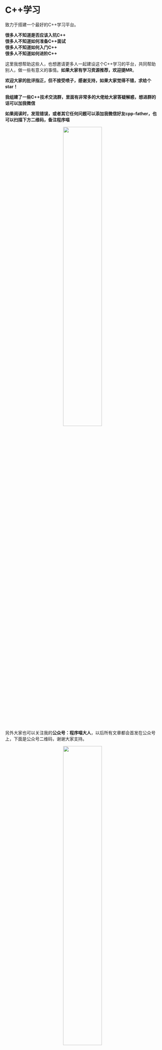 # C++学习

致力于搭建一个最好的C++学习平台。

**很多人不知道是否应该入坑C++**  
**很多人不知道如何准备C++面试**  
**很多人不知道如何入门C++**  
**很多人不知道如何进阶C++**  


这里我想帮助这些人，也想邀请更多人一起建设这个C++学习的平台，共同帮助别人，做一些有意义的事情。**如果大家有学习资源推荐，欢迎提MR**。  

**欢迎大家的批评指正，但不接受喷子，感谢支持，如果大家觉得不错，求给个star！** 

**我组建了一些C++技术交流群，里面有非常多的大佬给大家答疑解惑，想进群的话可以加我微信**  

**如果阅读时，发现错误，或者其它任何问题可以添加我微信好友cpp-father，也可以扫描下方二维码，备注程序喵**  

<div align=center><img src="img/wechat.jpg" width="50%" height="50%"></div>

另外大家也可以关注我的**公众号：程序喵大人**，以后所有文章都会首发在公众号上，下面是公众号二维码，谢谢大家支持。  
<div align=center><img src="img/cxmdr.jpg" width="50%" height="50%"></div>

## 干货

### 入门必备  

#### 基础

- [入门可以首先看清华郑莉老师视频](https://www.bilibili.com/video/BV1PA411b75a?from=search&seid=1015597124238189228)

- [如何入门C++](https://mp.weixin.qq.com/s/koqsBzRSjh_M5GrI-WZhgw)

- [C++面试宝典](https://mp.weixin.qq.com/s/qhFERQ1odNkgZS0PkHm1EA)

- [数组长度可以为变量吗？](https://mp.weixin.qq.com/s/rR6YhNdZDLQ2TADfDzWP3Q)

- [是否应该使用异常处理](https://mp.weixin.qq.com/s/BIaz2Vbf3HyjEDTM9abSAg)

- [new/delete、new[]/delete[]为什么需要配对使用](https://mp.weixin.qq.com/s/5vFess8NxQdUwsvtrWs8WA)

- [指针和引用的区别以及使用场景](https://mp.weixin.qq.com/s/f9KQ1eNGGSY2Lqv9JM4UVQ)

- [C++对象布局分析](https://mp.weixin.qq.com/s/sufz7wxC_rwc1q3FXY-QMQ)

- [C++为什么要入这4种类型转换?](https://mp.weixin.qq.com/s/6YW7VX787X7kZiRBLbVn-Q)

- [为什么会出现nullptr?](https://mp.weixin.qq.com/s/dov9ofXoJTX8rEa9asTZuQ)

- [非常全面的时间相关所有函数使用](https://mp.weixin.qq.com/s/0W8JBokXk0vPlAtkd2sFPQ)

- [C++编码规范](https://mp.weixin.qq.com/s/ulSr2GUc1pJf09LxnwTTqQ)

- [sqlite3使用教程](https://mp.weixin.qq.com/s/xrIxe9JE7uNzir0c8i1tsQ)

- [如何学好C++？](https://mp.weixin.qq.com/s/VJc_pIdYjmvU1t7W0zTpBA)

- [volatile关键字解析](https://mp.weixin.qq.com/s/6rkCEBuFjUHERk9RmeWLbQ)


#### C++11 新特性  

- [auto&decltype知识点](https://mp.weixin.qq.com/s/3BQ2JlVQsE0sm6eDNa5AdA)  

- [左值、右值、左值引用、右值引用、移动语义、完美转发](https://mp.weixin.qq.com/s/aCv7vIyrGyqu06QpNjZFTA)

- [C++11列表初始化](https://mp.weixin.qq.com/s/wpV4K0aJS9l3ilk4nuurQA) 

- [std::function和lambda表达式](https://mp.weixin.qq.com/s/6zzF8GEgpMsNrdoBLi5csA)  

- [C++11的模板改进](https://mp.weixin.qq.com/s/bnu46tUodqxKLfLJ5Zxd0A)  

- [智能指针](https://mp.weixin.qq.com/s/Aujdxj3k_apNwW9Cnd3_eg)

- [线程相关所有知识点](https://mp.weixin.qq.com/s/rPjRTOTYK2SGr6WxgWI_Vg)

- [C++11新特性的所有知识点](https://mp.weixin.qq.com/s/kAH-402oYgAa3GAVgJ8EaQ)

#### C++14 新特性

- [C++14新特性的所有知识点](https://mp.weixin.qq.com/s/xeeOfusRDSUQQyplUA-o7g)

#### C++17 新特性

- [C++17新特性的所有知识点](https://mp.weixin.qq.com/s/6FcCfFWHwcmywPuemyxHng)

#### C++20 新特性

- [C++20新特性指南](https://mp.weixin.qq.com/s/TSnN9QRyqZsa8i9-KKKDpQ)

#### 必备技能

- [如何写简历](https://mp.weixin.qq.com/s/JBVR4W4cyd3xVvF6dAEF4g)

- [程序员必备技能](https://mp.weixin.qq.com/s/IVdtn_9DQXO0a3pn_jHhaA)

- [如何适应新环境](https://mp.weixin.qq.com/s/jJsUf9YfzVMGIVk2AwKNTA)


### 进阶必备

#### 常识

- [条件变量有个坑需要注意](https://mp.weixin.qq.com/s/gqq6TZCNabI3qvejzqFcGQ)

- [为什么都说虚函数慢？](https://mp.weixin.qq.com/s/eIS8kjPT6R_uQMqLwKSXDQ)

- [C++内存管理全景指南](https://mp.weixin.qq.com/s/GGoPUZjgmGPewATL_QuJSA)

#### 源码分析

- [源码分析string的实现](https://mp.weixin.qq.com/s/jnYQ_TRqe8otOhST8Pesww)

- [源码分析shared_ptr的实现](https://mp.weixin.qq.com/s/rx5QvFHCacC7SHtXlV_C8w)

- [分析STL的基础能力：type_traits](https://mp.weixin.qq.com/s/4VbipLVR34D_iOMiJntHnw)

- [STL容器源码分析](https://mp.weixin.qq.com/s/Khys6g82qRQxqJjKSUTreA)

#### 性能优化

- [编译器都做了哪些优化](https://mp.weixin.qq.com/s/_Dunn97fMDkEhkPidf1IJw)

- [strip必知必会](https://mp.weixin.qq.com/s/twFor039zSOuqVKE4XdX0Q)

- [静态代码分析工具：让bug无所遁形](https://mp.weixin.qq.com/s/zMwRLdO6ccIelrrvVwYEKg)

- [科普内存对齐](https://mp.weixin.qq.com/s/iJlOcQjVf6e7a3K84fdekg)

- [高性能代码必备：CPU Cache](https://mp.weixin.qq.com/s/iKWQZxn6XYKU9KnlBRynfg)

- [if-else效率为什么这么低？](https://mp.weixin.qq.com/s/m8avve1ahFrf8KJ0n2w8mA)

- [如何消灭if-else](https://mp.weixin.qq.com/s/cSrJao-sexcS18EhIQlA-Q)

- [性能调优工具大全](https://mp.weixin.qq.com/s/WL-agdox7uNaPe4PV8HgQg)

- [如何优化Linux程序体积大小](https://mp.weixin.qq.com/s/oOExVor6RMDE3SHG4UZ1_Q)

- [代码效率分析](https://mp.weixin.qq.com/s/i7V6lmtQpuFADYZ8ApmkWA)

#### 造轮子必备


- [如何设计高效的log模块](https://mp.weixin.qq.com/s/hdkjkNaLQFGP2M83GN7JkQ)

- [如何实现功能完备的线程池](https://mp.weixin.qq.com/s/uz85-w9ZfwRP0ZZCI7jOzQ)

- [如何实现定时器](https://mp.weixin.qq.com/s/Hmn5B7qctAp20tggnQcFTw)

- [怎么自己写一个内存泄漏检测工具](https://mp.weixin.qq.com/s/NE4Ozd2XtIshN45YJjR04Q)

#### 编译链接

- [gcc test.cc的背后经历了什么？](https://mp.weixin.qq.com/s/PaXLQnaCjGkQGIjnPnqRww)

- [程序一定要从main函数开始运行吗？](https://mp.weixin.qq.com/s/ZkLAykPN5UbZuYsDn97kDA)

- [程序链接与分段知识点](https://mp.weixin.qq.com/s/p6WyMlTQJ6ZumZFdt3531w)

- [可执行程序装载到虚拟内存全过程](https://mp.weixin.qq.com/s/86HecgrAj4gH7ZQi0jF0Ng)

- [函数调用全流程](https://mp.weixin.qq.com/s/rHLPyrEPLHdZCuJ175Cung)

- [共享库的版本控制](https://mp.weixin.qq.com/s/nQgM0zT24chXn7kzhQ5ypA)

- [静态链接与动态链接的区别](https://mp.weixin.qq.com/s/VDnTE6ImQXt_MxbhEHQk_Q)

- [科普文：编译链接的套路](https://mp.weixin.qq.com/s/R1hiec0Z0T5bPHswkLNQWw)

- [Debug模式和Release模式的区别](https://mp.weixin.qq.com/s/A_XLPZ-FgYIUMHLYVum7jQ)


#### 调试系列

- [Linux如何调试内存泄漏](https://mp.weixin.qq.com/s/0JsxzsOAQfLPCSpldYkKkA)

- [gdb使用指南](https://mp.weixin.qq.com/s/S-B2KZ7UTaIDzAgKG32VAQ)

- [如何使用gdb定位死锁问题](https://mp.weixin.qq.com/s/O4xuCcPMXG4Y9ktIn8578A)


### 操作系统

- [推荐清华老师的操作系统视频](https://www.bilibili.com/video/BV1uW411f72n?from=search&seid=7182050251415608805)

- [推荐哈工大老师的操作系统视频](https://www.bilibili.com/video/BV1d4411v7u7?from=search&seid=7182050251415608805)

- [推荐一个内核学习的视频](https://www.bilibili.com/video/BV1yD4y1m7Q9)

- [进程和线程相关知识点总结](https://mp.weixin.qq.com/s/NCl17jrOwP_A017nUqOkJQ)

- [Linux内存布局与malloc底层实现分析](https://mp.weixin.qq.com/s/3bXAGR_7XLX21nkdl9dQ8Q)

- [操作系统内存管理知识点](https://mp.weixin.qq.com/s/yzvye0rJto1P7zSTh03kZQ)

- [64位系统与32位系统的区别](https://mp.weixin.qq.com/s/Ls0YAbXPHLdu7LG3VzNsTw)


### 设计模式

- [设计模式学习](https://mp.weixin.qq.com/s/knzV1-bmrI7jhQqnhogGkw)


### Java

- [JNI如何巧妙获取env](https://mp.weixin.qq.com/s/Q7hq4BceQ3JCr3CXhbma4g)

- [JNI内存管理之Local Reference和Global Reference知识点](https://mp.weixin.qq.com/s/5Q2Exx9W5BckpI3AhzShHQ)


### 算法

- [袁厨的算法小屋](https://github.com/chefyuan/algorithm-base)  


## 科普

- [计算机为什么从0开始计数](https://mp.weixin.qq.com/s/6zAmABxH8jHy8l5r0_9Kag)

- [为什么不能include cpp](https://mp.weixin.qq.com/s/NVEZnF1HqpIMSBlw_PXwyA)

## 生活

- [打工人保命指南](https://mp.weixin.qq.com/s/4hY8xM7omrVOnvexJmCehA)

## 其它

- [C语言如何实现动态扩容的string](https://mp.weixin.qq.com/s/6T4LN3Qkc9OJeCQEBiivcQ)


